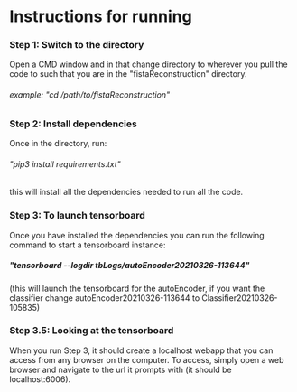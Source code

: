 # Instructions for running

### Step 1: Switch to the directory
Open a CMD window and in that change directory to wherever you pull the 
code to such that you are in the "fistaReconstruction" directory.
###### example: "cd /path/to/fistaReconstruction"

### Step 2: Install dependencies
Once in the directory, run:
###### "pip3 install requirements.txt"
this will install all the dependencies needed to run all the code.

### Step 3: To launch tensorboard
Once you have installed the dependencies you can run the following command to start a tensorboard instance:
##### "tensorboard --logdir tbLogs/autoEncoder20210326-113644" 
(this will launch the tensorboard for the autoEncoder, if you want the classifier change autoEncoder20210326-113644 to Classifier20210326-105835)

### Step 3.5: Looking at the tensorboard
When you run Step 3, it should create a localhost webapp that you can access from any browser on the computer. To access, simply open a web browser and navigate to the url it prompts with (it should be localhost:6006).
